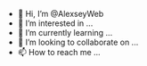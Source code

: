 - 👋 Hi, I’m @AlexseyWeb
- 👀 I’m interested in ...
- 🌱 I’m currently learning ...
- 💞️ I’m looking to collaborate on ...
- 📫 How to reach me ...

<!---
AlexseyWeb/AlexseyWeb is a ✨ special ✨ repository because its `README.md` (this file) appears on your GitHub profile.
You can click the Preview link to take a look at your changes.
--->
